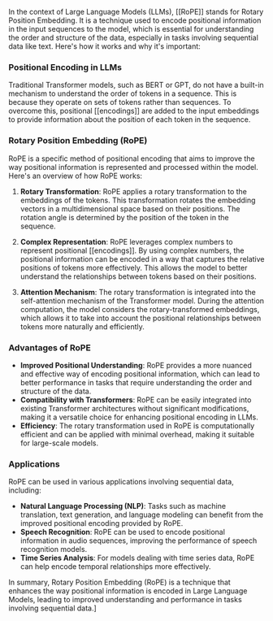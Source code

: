 In the context of Large Language Models (LLMs), [[RoPE]] stands for Rotary Position Embedding. It is a technique used to encode positional information in the input sequences to the model, which is essential for understanding the order and structure of the data, especially in tasks involving sequential data like text. Here's how it works and why it's important:

### Positional Encoding in LLMs

Traditional Transformer models, such as BERT or GPT, do not have a built-in mechanism to understand the order of tokens in a sequence. This is because they operate on sets of tokens rather than sequences. To overcome this, positional [[encodings]] are added to the input embeddings to provide information about the position of each token in the sequence.

### Rotary Position Embedding (RoPE)

RoPE is a specific method of positional encoding that aims to improve the way positional information is represented and processed within the model. Here's an overview of how RoPE works:

1. **Rotary Transformation**: RoPE applies a rotary transformation to the embeddings of the tokens. This transformation rotates the embedding vectors in a multidimensional space based on their positions. The rotation angle is determined by the position of the token in the sequence.

2. **Complex Representation**: RoPE leverages complex numbers to represent positional [[encodings]]. By using complex numbers, the positional information can be encoded in a way that captures the relative positions of tokens more effectively. This allows the model to better understand the relationships between tokens based on their positions.

3. **Attention Mechanism**: The rotary transformation is integrated into the self-attention mechanism of the Transformer model. During the attention computation, the model considers the rotary-transformed embeddings, which allows it to take into account the positional relationships between tokens more naturally and efficiently.

### Advantages of RoPE

- **Improved Positional Understanding**: RoPE provides a more nuanced and effective way of encoding positional information, which can lead to better performance in tasks that require understanding the order and structure of the data.
- **Compatibility with Transformers**: RoPE can be easily integrated into existing Transformer architectures without significant modifications, making it a versatile choice for enhancing positional encoding in LLMs.
- **Efficiency**: The rotary transformation used in RoPE is computationally efficient and can be applied with minimal overhead, making it suitable for large-scale models.

### Applications

RoPE can be used in various applications involving sequential data, including:

- **Natural Language Processing (NLP)**: Tasks such as machine translation, text generation, and language modeling can benefit from the improved positional encoding provided by RoPE.
- **Speech Recognition**: RoPE can be used to encode positional information in audio sequences, improving the performance of speech recognition models.
- **Time Series Analysis**: For models dealing with time series data, RoPE can help encode temporal relationships more effectively.

In summary, Rotary Position Embedding (RoPE) is a technique that enhances the way positional information is encoded in Large Language Models, leading to improved understanding and performance in tasks involving sequential data.]